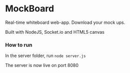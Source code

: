 # MockBoard

Real-time whiteboard web-app. Download your mock ups.

Built with NodeJS, Socket.io and HTML5 canvas

### How to run

In the server folder, run `node server.js`

The server is now live on port 8080
